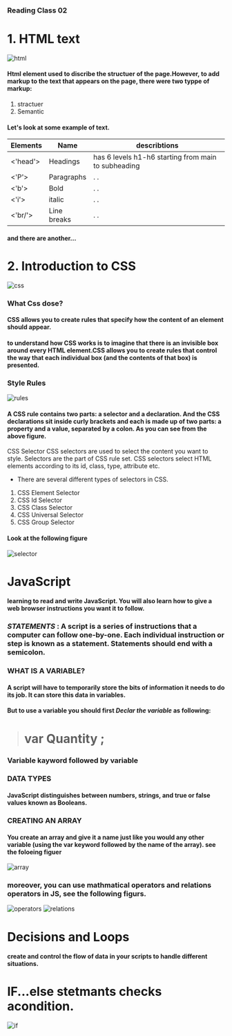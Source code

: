 ### Reading Class 02

# 1. HTML text
![html](https://upload.wikimedia.org/wikipedia/commons/thumb/6/61/HTML5_logo_and_wordmark.svg/195px-HTML5_logo_and_wordmark.svg.png)
#### Html element used to discribe the structuer of the page.However, to add markup to the text that appears on the page, there were two typpe of markup:
1. stractuer 
2. Semantic 

#### Let's look at some example of text.

Elements | Name | describtions
-------- | ---- | ------------
<'head'> | Headings | has 6 levels h1-h6 starting from main to subheading
<'P'> | Paragraphs | . .
<'b'> | Bold | . . 
<'i'> | italic | . .
<'br/'> | Line breaks | . .

#### and there are another...

# 2. Introduction to CSS
![css](https://www.tutorialrepublic.com/lib/images/css-illustration.png)
### What Css dose?
#### CSS allows you to create rules that specify how the content of an element should appear.
#### to understand how CSS works is to imagine that there is an invisible box around every HTML element.CSS allows you to create rules that control the way that each individual box (and the contents of that box) is presented.

### Style Rules

![rules](https://puzzleweb.ru/en/images/css/1_1.png)

####  A CSS rule contains two parts: a selector and a declaration. And the CSS declarations sit inside curly brackets and each is made up of two parts: a property and a value, separated by a colon. As you can see from the above figure.

CSS Selector
CSS selectors are used to select the content you want to style. Selectors are the part of CSS rule set. CSS selectors select HTML elements according to its id, class, type, attribute etc.
* There are several different types of selectors in CSS.
1. CSS Element Selector
2. CSS Id Selector
3. CSS Class Selector
4. CSS Universal Selector
5. CSS Group Selector
#### Look at the following figure 
![selector](http://farhad-hossain.com/farhad/public/assets/blogsImages/1562857201.png)

# JavaScript

####  learning to read and write JavaScript. You will also learn how to give a web browser instructions you want it to follow.

### *STATEMENTS* : A script is a series of instructions that a computer can follow one-by-one. Each individual instruction or step is known as a statement. Statements should end with a semicolon. 

 
### WHAT IS A VARIABLE? 
#### A script will have to temporarily store the bits of information it needs to do its job. It can store this data in variables. 
#### But to use a variable you should first ***Declar the variable*** as following:
> # var Quantity ;
### Variable kayword followed by variable

### DATA TYPES 
#### JavaScript distinguishes between numbers, strings, and true or false values known as Booleans. 

### CREATING AN ARRAY 
#### You create an array and give it a name just like you would any other variable (using the var keyword followed by the name of the array). see the foloeing figuer 
![array](https://d1jnx9ba8s6j9r.cloudfront.net/blog/wp-content/uploads/2018/01/5-2.png)

### moreover, you can use mathmatical operators and relations operators in JS, see the following figurs.
![operators](https://www.miltonmarketing.com/wp-content/uploads/2018/04/jsarithimage029.jpg)
![relations](https://i.ytimg.com/vi/wFB-ywsNPwg/maxresdefault.jpg)

# Decisions and Loops 
####  create and control the flow of data in your scripts to handle different situations.

# IF...else stetmants checks  acondition. 
![if](https://cdn.javascripttutorial.net/wp-content/uploads/2016/08/JavaScript-if-statement.png)
